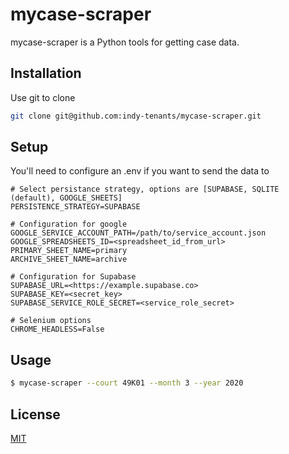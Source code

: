 # mycase-scraper

mycase-scraper is a Python tools for getting case data.

## Installation

Use git to clone

```bash
git clone git@github.com:indy-tenants/mycase-scraper.git
```

## Setup

You'll need to configure an .env if you want to send the data to 

```env
# Select persistance strategy, options are [SUPABASE, SQLITE (default), GOOGLE_SHEETS]
PERSISTENCE_STRATEGY=SUPABASE

# Configuration for google
GOOGLE_SERVICE_ACCOUNT_PATH=/path/to/service_account.json
GOOGLE_SPREADSHEETS_ID=<spreadsheet_id_from_url>
PRIMARY_SHEET_NAME=primary
ARCHIVE_SHEET_NAME=archive

# Configuration for Supabase
SUPABASE_URL=<https://example.supabase.co>
SUPABASE_KEY=<secret_key>
SUPABASE_SERVICE_ROLE_SECRET=<service_role_secret>

# Selenium options
CHROME_HEADLESS=False
```

## Usage

```bash
$ mycase-scraper --court 49K01 --month 3 --year 2020 
```

## License
[MIT](https://choosealicense.com/licenses/mit/)